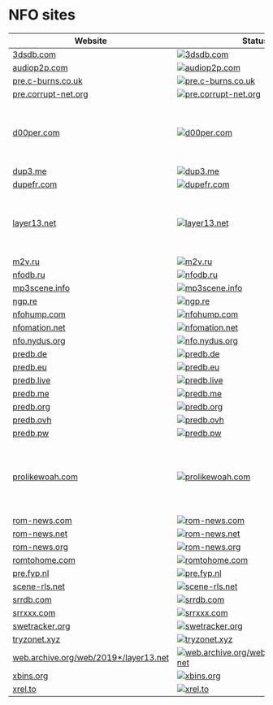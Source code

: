 # NFO sites

|Website|Status|Remark|
|-|-|-|
|[3dsdb.com](https://3dsdb.com/)|[![3dsdb.com](https://img.shields.io/website?down_color=red&down_message=offline&up_color=green&up_message=online&url=https%3A%2F%2F3dsdb.com)](https://3dsdb.com/)|-|
|[audiop2p.com](https://audiop2p.com/)|[![audiop2p.com](https://img.shields.io/website?down_color=red&down_message=offline&up_color=green&up_message=online&url=https%3A%2F%2Faudiop2p.com)](https://audiop2p.com/)|-|
|[pre.c-burns.co.uk](https://pre.c-burns.co.uk/)|[![pre.c-burns.co.uk](https://img.shields.io/website?down_color=red&down_message=offline&up_color=green&up_message=online&url=https%3A%2F%2Fpre.c-burns.co.uk)](https://pre.c-burns.co.uk/)|-|
|[pre.corrupt-net.org](https://pre.corrupt-net.org/)|[![pre.corrupt-net.org](https://img.shields.io/website?down_color=red&down_message=offline&up_color=green&up_message=online&url=https%3A%2F%2Fpre.corrupt-net.org)](https://pre.corrupt-net.org/)|-|
|[d00per.com](https://d00per.com/)|[![d00per.com](https://img.shields.io/website?down_color=red&down_message=offline&up_color=green&up_message=online&url=https%3A%2F%2Fd00per.com)](https://d00per.com/)|⚠️ Seems to be offline. Reasons are unknown.|
|[dup3.me](https://dup3.me/)|[![dup3.me](https://img.shields.io/website?down_color=red&down_message=offline&up_color=green&up_message=online&url=https%3A%2F%2Fdup3.me)](https://dup3.me/)|-|
|[dupefr.com](https://dupefr.com/)|[![dupefr.com](https://img.shields.io/website?down_color=red&down_message=offline&up_color=green&up_message=online&url=https%3A%2F%2Fdupefr.com)](https://dupefr.com/)|-|
|[layer13.net](https://layer13.net/)|[![layer13.net](https://img.shields.io/website?down_color=red&down_message=offline&up_color=green&up_message=online&url=https%3A%2F%2Flayer13.net)](https://layer13.net/)|⚠️ Seems to be offline. Reasons are unknown.|
|[m2v.ru](https://m2v.ru/)|[![m2v.ru](https://img.shields.io/website?down_color=red&down_message=offline&up_color=green&up_message=online&url=https%3A%2F%2Fm2v.ru)](https://m2v.ru/)|-|
|[nfodb.ru](https://nfodb.ru/)|[![nfodb.ru](https://img.shields.io/website?down_color=red&down_message=offline&up_color=green&up_message=online&url=https%3A%2F%2Fnfodb.ru)](https://nfodb.ru/)|-|
|[mp3scene.info](https://mp3scene.info/)|[![mp3scene.info](https://img.shields.io/website?down_color=red&down_message=offline&up_color=green&up_message=online&url=https%3A%2F%2Fmp3scene.info)](https://mp3scene.info/)|-|
|[ngp.re](https://ngp.re/)|[![ngp.re](https://img.shields.io/website?down_color=red&down_message=offline&up_color=green&up_message=online&url=https%3A%2F%2Fngp.re)](https://ngp.re/)|-|
|[nfohump.com](https://nfohump.com/)|[![nfohump.com](https://img.shields.io/website?down_color=red&down_message=offline&up_color=green&up_message=online&url=https%3A%2F%2Fnfohump.com)](https://nfohump.com/)|-|
|[nfomation.net](https://nfomation.net/)|[![nfomation.net](https://img.shields.io/website?down_color=red&down_message=offline&up_color=green&up_message=online&url=https%3A%2F%2Fnfomation.net)](https://nfomation.net/)|-|
|[nfo.nydus.org](https://nfo.nydus.org/)|[![nfo.nydus.org](https://img.shields.io/website?down_color=red&down_message=offline&up_color=green&up_message=online&url=https%3A%2F%2Fnfo.nydus.org)](https://nfo.nydus.org/)|-|
|[predb.de](https://predb.de/)|[![predb.de](https://img.shields.io/website?down_color=red&down_message=offline&up_color=green&up_message=online&url=https%3A%2F%2Fpredb.de)](https://predb.de/)|-|
|[predb.eu](https://predb.eu/)|[![predb.eu](https://img.shields.io/website?down_color=red&down_message=offline&up_color=green&up_message=online&url=https%3A%2F%2Fpredb.eu)](https://predb.eu/)|-|
|[predb.live](https://predb.live/)|[![predb.live](https://img.shields.io/website?down_color=red&down_message=offline&up_color=green&up_message=online&url=https%3A%2F%2Fpredb.live)](https://predb.live/)|-|
|[predb.me](https://predb.me/)|[![predb.me](https://img.shields.io/website?down_color=red&down_message=offline&up_color=green&up_message=online&url=https%3A%2F%2Fpredb.me)](https://predb.me/)|-|
|[predb.org](https://predb.org/)|[![predb.org](https://img.shields.io/website?down_color=red&down_message=offline&up_color=green&up_message=online&url=https%3A%2F%2Fpredb.org)](https://predb.org/)|-|
|[predb.ovh](https://predb.ovh/)|[![predb.ovh](https://img.shields.io/website?down_color=red&down_message=offline&up_color=green&up_message=online&url=https%3A%2F%2Fpredb.ovh)](https://predb.ovh/)|-|
|[predb.pw](https://predb.pw/)|[![predb.pw](https://img.shields.io/website?down_color=red&down_message=offline&up_color=green&up_message=online&url=https%3A%2F%2Fpredb.pw)](https://predb.pw/)|-|
|[prolikewoah.com](https://prolikewoah.com/)|[![prolikewoah.com](https://img.shields.io/website?down_color=red&down_message=offline&up_color=green&up_message=online&url=https%3A%2F%2Fprolikewoah.com)](https://prolikewoah.com/)|-⚠️ Seems to be offline. Reasons are unknown.|
|[rom-news.com](https://rom-news.com/)|[![rom-news.com](https://img.shields.io/website?down_color=red&down_message=offline&up_color=green&up_message=online&url=https%3A%2F%2From-news.com)](https://rom-news.com/)|-|
|[rom-news.net](https://rom-news.net/)|[![rom-news.net](https://img.shields.io/website?down_color=red&down_message=offline&up_color=green&up_message=online&url=https%3A%2F%2From-news.net)](https://rom-news.net/)|-|
|[rom-news.org](https://rom-news.org/)|[![rom-news.org](https://img.shields.io/website?down_color=red&down_message=offline&up_color=green&up_message=online&url=https%3A%2F%2From-news.org)](https://rom-news.org/)|-|
|[romtohome.com](https://romtohome.com/)|[![romtohome.com](https://img.shields.io/website?down_color=red&down_message=offline&up_color=green&up_message=online&url=https%3A%2F%2Fromtohome.com)](https://romtohome.com/)|-|
|[pre.fyp.nl](https://pre.fyp.nl/)|[![pre.fyp.nl](https://img.shields.io/website?down_color=red&down_message=offline&up_color=green&up_message=online&url=https%3A%2F%2Fpre.fyp.nl)](https://pre.fyp.nl/)|-|
|[scene-rls.net](https://scene-rls.net/)|[![scene-rls.net](https://img.shields.io/website?down_color=red&down_message=offline&up_color=green&up_message=online&url=https%3A%2F%2Fscene-rls.net)](https://scene-rls.net/)|-|
|[srrdb.com](https://srrdb.com/)|[![srrdb.com](https://img.shields.io/website?down_color=red&down_message=offline&up_color=green&up_message=online&url=https%3A%2F%2Fsrrdb.com)](https://srrdb.com/)|-|
|[srrxxx.com](https://srrxxx.com/)|[![srrxxx.com](https://img.shields.io/website?down_color=red&down_message=offline&up_color=green&up_message=online&url=https%3A%2F%2Fsrrxxx.com)](https://srrxxx.com/)|-|
|[swetracker.org](https://swetracker.org/)|[![swetracker.org](https://img.shields.io/website?down_color=red&down_message=offline&up_color=green&up_message=online&url=https%3A%2F%2Fswetracker.org)](https://swetracker.org/)|-|
|[tryzonet.xyz](https://tryzonet.xyz/)|[![tryzonet.xyz](https://img.shields.io/website?down_color=red&down_message=offline&up_color=green&up_message=online&url=https%3A%2F%2Ftryzonet.xyz)](https://tryzonet.xyz/)|-|
|[web.archive.org/web/2019*/layer13.net](https://web.archive.org/web/2019*/layer13.net/)|[![web.archive.org/web/2019*/layer13.net](https://img.shields.io/website?down_color=red&down_message=offline&up_color=green&up_message=online&url=https%3A%2F%2Fweb.archive.org/web/2019*/layer13.net)](https://web.archive.org/web/2019*/layer13.net/)|-|
|[xbins.org](https://xbins.org/)|[![xbins.org](https://img.shields.io/website?down_color=red&down_message=offline&up_color=green&up_message=online&url=https%3A%2F%2Fxbins.org)](https://xbins.org/)|-|
|[xrel.to](https://xrel.to/)|[![xrel.to](https://img.shields.io/website?down_color=red&down_message=offline&up_color=green&up_message=online&url=https%3A%2F%2Fxrel.to)](https://xrel.to/)|-|